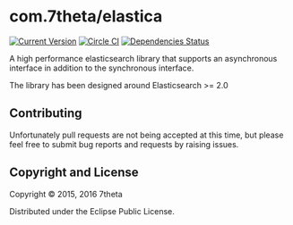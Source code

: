 # com.7theta/elastica
[![Current Version](https://img.shields.io/clojars/v/com.7theta/elastica.svg)](https://clojars.org/com.7theta/elastica)
[![Circle CI](https://circleci.com/gh/7theta/elastica.svg?style=shield)](https://circleci.com/gh/7theta/elastica)
[![Dependencies Status](https://jarkeeper.com/7theta/elastica/status.svg)](https://jarkeeper.com/7theta/elastica)

A high performance elasticsearch library that supports an asynchronous
interface in addition to the synchronous interface.

The library has been designed around Elasticsearch >= 2.0

## Contributing

Unfortunately pull requests are not being accepted at this time, but
please feel free to submit bug reports and requests by raising issues.

## Copyright and License

Copyright © 2015, 2016 7theta

Distributed under the Eclipse Public License.
